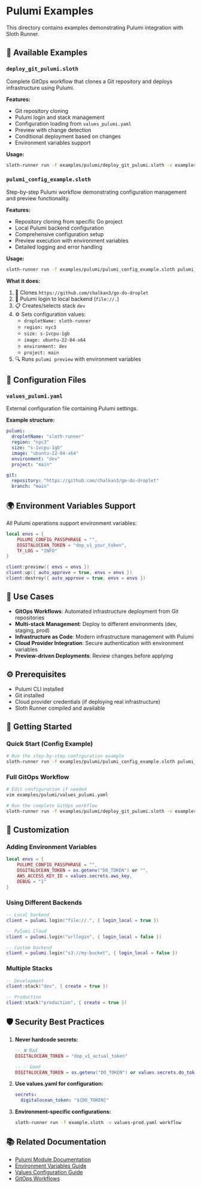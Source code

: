 # Pulumi Examples

This directory contains examples demonstrating Pulumi integration with Sloth Runner.

## 📁 Available Examples

### `deploy_git_pulumi.sloth`
Complete GitOps workflow that clones a Git repository and deploys infrastructure using Pulumi.

**Features:**
- Git repository cloning
- Pulumi login and stack management
- Configuration loading from `values_pulumi.yaml`
- Preview with change detection
- Conditional deployment based on changes
- Environment variables support

**Usage:**
```bash
sloth-runner run -f examples/pulumi/deploy_git_pulumi.sloth -v examples/pulumi/values_pulumi.yaml deploy_git_pulumi
```

### `pulumi_config_example.sloth`
Step-by-step Pulumi workflow demonstrating configuration management and preview functionality.

**Features:**
- Repository cloning from specific Go project
- Local Pulumi backend configuration
- Comprehensive configuration setup
- Preview execution with environment variables
- Detailed logging and error handling

**Usage:**
```bash
sloth-runner run -f examples/pulumi/pulumi_config_example.sloth pulumi_complete_example
```

**What it does:**
1. 📡 Clones `https://github.com/chalkan3/go-do-droplet`
2. 🔐 Pulumi login to local backend (`file://.`)
3. 📋 Creates/selects stack `dev`
4. ⚙️ Sets configuration values:
   - `dropletName: sloth-runner`
   - `region: nyc3`
   - `size: s-1vcpu-1gb`
   - `image: ubuntu-22-04-x64`
   - `environment: dev`
   - `project: main`
5. 🔍 Runs `pulumi preview` with environment variables

## 📄 Configuration Files

### `values_pulumi.yaml`
External configuration file containing Pulumi settings.

**Example structure:**
```yaml
pulumi:
  dropletName: "sloth-runner"
  region: "nyc3"
  size: "s-1vcpu-1gb"
  image: "ubuntu-22-04-x64"
  environment: "dev"
  project: "main"

git:
  repository: "https://github.com/chalkan3/go-do-droplet"
  branch: "main"
```

## 🌍 Environment Variables Support

All Pulumi operations support environment variables:

```lua
local envs = {
    PULUMI_CONFIG_PASSPHRASE = "",
    DIGITALOCEAN_TOKEN = "dop_v1_your_token",
    TF_LOG = "INFO"
}

client:preview({ envs = envs })
client:up({ auto_approve = true, envs = envs })
client:destroy({ auto_approve = true, envs = envs })
```

## 🎯 Use Cases

- **GitOps Workflows**: Automated infrastructure deployment from Git repositories
- **Multi-stack Management**: Deploy to different environments (dev, staging, prod)
- **Infrastructure as Code**: Modern infrastructure management with Pulumi
- **Cloud Provider Integration**: Secure authentication with environment variables
- **Preview-driven Deployments**: Review changes before applying

## ⚙️ Prerequisites

- Pulumi CLI installed
- Git installed
- Cloud provider credentials (if deploying real infrastructure)
- Sloth Runner compiled and available

## 🚀 Getting Started

### Quick Start (Config Example)
```bash
# Run the step-by-step configuration example
sloth-runner run -f examples/pulumi/pulumi_config_example.sloth pulumi_complete_example
```

### Full GitOps Workflow
```bash
# Edit configuration if needed
vim examples/pulumi/values_pulumi.yaml

# Run the complete GitOps workflow
sloth-runner run -f examples/pulumi/deploy_git_pulumi.sloth -v examples/pulumi/values_pulumi.yaml deploy_git_pulumi
```

## 🔧 Customization

### Adding Environment Variables
```lua
local envs = {
    PULUMI_CONFIG_PASSPHRASE = "",
    DIGITALOCEAN_TOKEN = os.getenv("DO_TOKEN") or "",
    AWS_ACCESS_KEY_ID = values.secrets.aws_key,
    DEBUG = "1"
}
```

### Using Different Backends
```lua
-- Local backend
client = pulumi.login("file://.", { login_local = true })

-- Pulumi Cloud
client = pulumi.login("urllogin", { login_local = false })

-- Custom backend
client = pulumi.login("s3://my-bucket", { login_local = false })
```

### Multiple Stacks
```lua
-- Development
client:stack("dev", { create = true })

-- Production
client:stack("production", { create = true })
```

## 🛡️ Security Best Practices

1. **Never hardcode secrets:**
   ```lua
   -- ❌ Bad
   DIGITALOCEAN_TOKEN = "dop_v1_actual_token"
   
   -- ✅ Good
   DIGITALOCEAN_TOKEN = os.getenv("DO_TOKEN") or values.secrets.do_token
   ```

2. **Use values.yaml for configuration:**
   ```yaml
   secrets:
     digitalocean_token: "${DO_TOKEN}"
   ```

3. **Environment-specific configurations:**
   ```bash
   sloth-runner run -f example.sloth -v values-prod.yaml workflow
   ```

## 📚 Related Documentation

- [Pulumi Module Documentation](../../docs/modules/pulumi.md)
- [Environment Variables Guide](../../docs/pulumi-environment-variables.md)
- [Values Configuration Guide](../../docs/configuration/values.md)
- [GitOps Workflows](../../docs/workflows/gitops.md)